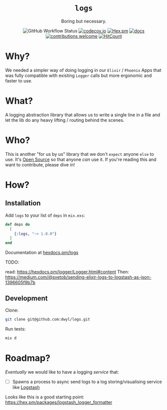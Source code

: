 <div align="center">

# `logs`


Boring but necessary. 

![GitHub Workflow Status](https://img.shields.io/github/workflow/status/dwyl/logs/Elixir%20CI?label=build&style=flat-square)
[![codecov.io](https://img.shields.io/codecov/c/github/dwyl/logs/master.svg?style=flat-square)](https://codecov.io/github/dwyl/logs?branch=master)
[![Hex.pm](https://img.shields.io/hexpm/v/logs?color=brightgreen&style=flat-square)](https://hex.pm/packages/logs)
[![docs](https://img.shields.io/badge/docs-maintained-brightgreen?style=flat-square)](https://hexdocs.pm/logs/api-reference.html)
[![contributions welcome](https://img.shields.io/badge/contributions-welcome-brightgreen.svg?style=flat-square)](https://github.com/dwyl/logs/issues)
[![HitCount](https://hits.dwyl.com/dwyl/logs.svg)](https://hits.dwyl.com/dwyl/logs)

</div>

# Why?

We needed a simpler way 
of doing logging 
in our `Elixir` / `Phoenix` Apps
that was fully compatible with existing `Logger` calls
but more ergonomic and faster to use.

# What?

A logging abstraction library that allows us to write a single line 
in a file and let the lib do any heavy lifting / routing behind the scenes.

# Who?

This is another "for us by us" library 
that we don't `expect` anyone `else` to use.
It's 
[Open Source](https://github.com/dwyl/start-here/blob/63468a6bc020f88c762465823da7419478f29687/manifesto.md#open-source-always)
so that anyone _can_ use it.
If you're reading this 
and want to contribute,
please dive in!

# How?

## Installation

Add `logs` to your list of `deps` in `mix.exs`:

```elixir
def deps do
  [
    {:logs, "~> 1.0.0"}
  ]
end
```

Documentation at [hexdocs.pm/logs](https://hexdocs.pm/logs)

TODO:

read: https://hexdocs.pm/logger/Logger.html#content
Then: https://medium.com/@svetob/sending-elixir-logs-to-logstash-as-json-1396605f9b7b

## Development

Clone:
```sh
git clone git@github.com:dwyl/logs.git
```

Run tests:

```sh
mix d
```

# Roadmap?

_Eventually_ we would like to have a logging _service_
that:

+ [ ] Spawns a process to async send logs 
to a log storing/visualising service like 
[Logstash](https://www.elastic.co/logstash/)


Looks like this is a good starting point: 
https://hex.pm/packages/logstash_logger_formatter